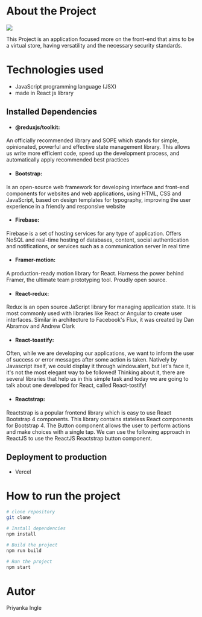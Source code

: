 # About the Project

<image src = "https://res.cloudinary.com/dfjdtufsq/image/upload/v1678873441/Signup_rtunh2.png" />


This Project is an application focused more on the front-end that aims to be a virtual store, having versatility and the necessary security standards.


# Technologies used

- JavaScript programming language (JSX)
- made in React js library

## Installed Dependencies

- #### @reduxjs/toolkit: 
An officially recommended library and SOPE which stands for simple, opinionated, powerful and effective state management library. This allows us
write more efficient code, speed up the development process, and automatically apply recommended best practices

- #### Bootstrap:
Is an open-source web framework for developing interface and front-end components for websites and web applications,
using HTML, CSS and JavaScript, based on design templates for typography, improving the user experience in a friendly and responsive website


- #### Firebase:
Firebase is a set of hosting services for any type of application.
Offers NoSQL and real-time hosting of databases, content, social authentication and notifications, or services such as a communication server
In real time

- #### Framer-motion: 
A production-ready motion library for React. Harness the power behind Framer, the ultimate team prototyping tool.
Proudly open source.

- #### React-redux:
Redux is an open source JaScript library for managing application state. It is most commonly used with libraries
like React or Angular to create user interfaces. Similar in architecture to Facebook's Flux, it was created by Dan Abramov and Andrew Clark

- #### React-toastify:
Often, while we are developing our applications, we want to inform the user of success or error messages after some action is taken.
Natively by Javascript itself, we could display it through window.alert, but let's face it, it's not the most elegant way to be followed!
Thinking about it, there are several libraries that help us in this simple task and today we are going to talk about one developed for React, called React-tostify!

- #### Reactstrap:
Reactstrap is a popular frontend library which is easy to use React Bootstrap 4 components. This library contains stateless React components
for Bootstrap 4. The Button component allows the user to perform actions and make choices with a single tap. We can use the following approach in ReactJS
to use the ReactJS Reactstrap button component.


## Deployment to production
- Vercel

# How to run the project
```bash
# clone repository
git clone 

# Install dependencies
npm install

# Build the project
npm run build

# Run the project
npm start
```

# Autor

Priyanka Ingle


